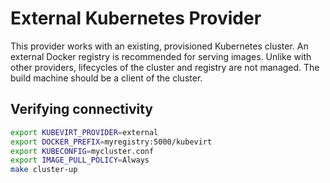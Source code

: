 # External Kubernetes Provider

This provider works with an existing, provisioned Kubernetes cluster.
An external Docker registry is recommended for serving images.
Unlike with other providers, lifecycles of the cluster and registry are not managed.
The build machine should be a client of the cluster.

## Verifying connectivity

```bash
export KUBEVIRT_PROVIDER=external
export DOCKER_PREFIX=myregistry:5000/kubevirt
export KUBECONFIG=mycluster.conf
export IMAGE_PULL_POLICY=Always
make cluster-up
```

